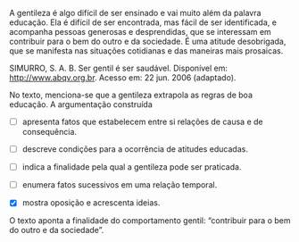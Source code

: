 

A gentileza é algo difícil de ser ensinado e vai muito além da palavra educação. Ela é difícil de ser encontrada, mas fácil de ser identificada, e acompanha pessoas generosas e desprendidas, que se interessam em contribuir para o bem do outro e da sociedade. É uma atitude desobrigada, que se manifesta nas situações cotidianas e das maneiras mais prosaicas.

SIMURRO, S. A. B. Ser gentil é ser saudável. Disponível em: http://www.abqv.org.br. Acesso em: 22 jun. 2006 (adaptado).

No texto, menciona-se que a gentileza extrapola as regras de boa educação. A argumentação construída



- [ ] apresenta fatos que estabelecem entre si relações de causa e de consequência.
- [ ] descreve condições para a ocorrência de atitudes educadas.
- [ ] indica a finalidade pela qual a gentileza pode ser praticada.
- [ ] enumera fatos sucessivos em uma relação temporal.
- [x] mostra oposição e acrescenta ideias.


O texto aponta a finalidade do comportamento gentil: “contribuir para o bem do outro e da sociedade”.

        